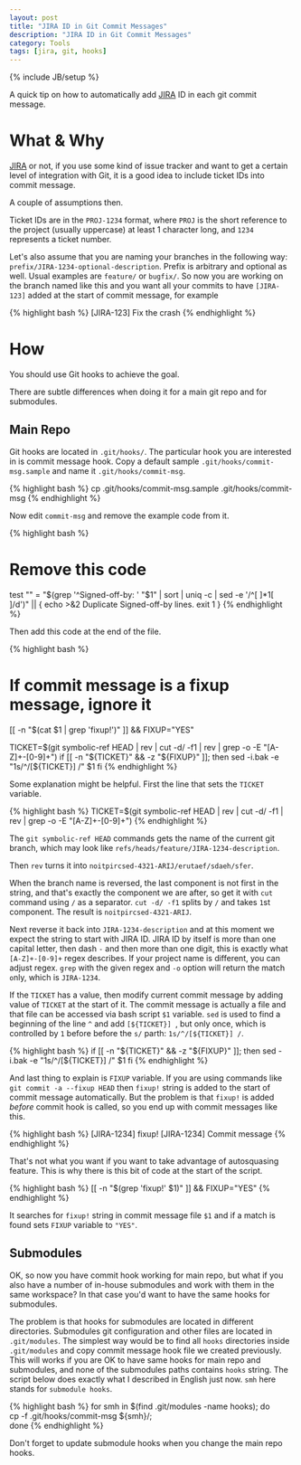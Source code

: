 ```yaml
---
layout: post
title: "JIRA ID in Git Commit Messages"
description: "JIRA ID in Git Commit Messages"
category: Tools
tags: [jira, git, hooks]
---
```

{% include JB/setup %}

A quick tip on how to automatically add [JIRA](http://en.wikipedia.org/wiki/JIRA) ID in each git commit message.

<!--more-->

# What & Why

[JIRA](https://translate.google.com.au/?ie=UTF-8&hl=en&client=tw-ob#auto/en/JIRA) or not, if you use some kind of issue tracker and want to get a certain level of integration with Git, it is a good idea to include ticket IDs into commit message.

A couple of assumptions then.

Ticket IDs are in the `PROJ-1234` format, where `PROJ` is the short reference to the project (usually uppercase) at least 1 character long, and `1234` represents a ticket number.

Let's also assume that you are naming your branches in the following way: `prefix/JIRA-1234-optional-description`. Prefix is arbitrary and optional as well. Usual examples are `feature/` or `bugfix/`. So now you are working on the branch named like this and you want all your commits to have `[JIRA-123]` added at the start of commit message, for example

{% highlight bash %}
[JIRA-123] Fix the crash
{% endhighlight %}

# How

You should use Git hooks to achieve the goal.

There are subtle differences when doing it for a main git repo and for submodules.

## Main Repo

Git hooks are located in `.git/hooks/`. The particular hook you are interested in is commit message hook. Copy a default sample `.git/hooks/commit-msg.sample` and name it `.git/hooks/commit-msg`.

{% highlight bash %}
cp .git/hooks/commit-msg.sample .git/hooks/commit-msg
{% endhighlight %}


Now edit `commit-msg` and remove the example code from it.

{% highlight bash %}
# Remove this code
test "" = "$(grep '^Signed-off-by: ' "$1" |
     sort | uniq -c | sed -e '/^[   ]*1[    ]/d')" || {
    echo >&2 Duplicate Signed-off-by lines.
    exit 1
}
{% endhighlight %}

Then add this code at the end of the file.

{% highlight bash %}
# If commit message is a fixup message, ignore it
[[ -n "$(cat $1 | grep 'fixup!')" ]] && FIXUP="YES"

TICKET=$(git symbolic-ref HEAD | rev | cut -d/ -f1 | rev | grep -o -E "[A-Z]+-[0-9]+")
if [[ -n "${TICKET}" && -z "${FIXUP}" ]]; then
    sed -i.bak -e "1s/^/[${TICKET}] /" $1
fi
{% endhighlight %}

Some explanation might be helpful. First the line that sets the `TICKET` variable.

{% highlight bash %}
TICKET=$(git symbolic-ref HEAD | rev | cut -d/ -f1 | rev | grep -o -E "[A-Z]+-[0-9]+")
{% endhighlight %}

The `git symbolic-ref HEAD` commands gets the name of the current git branch, which may look like `refs/heads/feature/JIRA-1234-description`.

Then `rev` turns it into `noitpircsed-4321-ARIJ/erutaef/sdaeh/sfer`.

When the branch name is reversed, the last component is not first in the string, and that's exactly the component we are after, so get it with `cut` command using `/` as a separator. `cut -d/ -f1` splits by `/` and takes `1`st component. The result is `noitpircsed-4321-ARIJ`.

Next reverse it back into `JIRA-1234-description` and at this moment we expect the string to start with JIRA ID. JIRA ID by itself is more than one capital letter, then dash `-` and then more than one digit, this is exactly what `[A-Z]+-[0-9]+` regex describes. If your project name is different, you can adjust regex. `grep` with the given regex and `-o` option will return the match `o`nly, which is `JIRA-1234`.

If the `TICKET` has a value, then modify current commit message by adding value of `TICKET` at the start of it. The commit message is actually a file and that file can be accessed via bash script `$1` variable. `sed` is used to find a beginning of the line `^` and add `[${TICKET}] `, but only once, which is controlled by `1` before before the `s/` parth: `1s/^/[${TICKET}] /`.

{% highlight bash %}
if [[ -n "${TICKET}" && -z "${FIXUP}" ]]; then
    sed -i.bak -e "1s/^/[${TICKET}] /" $1
fi
{% endhighlight %}

And last thing to explain is `FIXUP` variable. If you are using commands like `git commit -a --fixup HEAD` then `fixup!` string is added to the start of commit message automatically. But the problem is that `fixup!` is added _before_ commit hook is called, so you end up with commit messages like this.

{% highlight bash %}
[JIRA-1234] fixup! [JIRA-1234] Commit message
{% endhighlight %}

That's not what you want if you want to take advantage of autosquasing feature. This is why there is this bit of code at the start of the script.

{% highlight bash %}
[[ -n "$(grep 'fixup!' $1)" ]] && FIXUP="YES"
{% endhighlight %}

It searches for `fixup!` string in commit message file `$1` and if a match is found sets `FIXUP` variable to `"YES"`.

## Submodules

OK, so now you have commit hook working for main repo, but what if you also have a number of in-house submodules and work with them in the same workspace? In that case you'd want to have the same hooks for submodules.

The problem is that hooks for submodules are located in different directories. Submodules git configuration and other files are located in `.git/modules`. The simplest way would be to find all `hooks` directories inside `.git/modules` and copy commit message hook file we created previously. This will works if you are OK to have same hooks for main repo and submodules, and none of the submodules paths contains `hooks` string. The script below does exactly what I described in English just now. `smh` here stands for `submodule hooks`.

{% highlight bash %}
for smh in $(find .git/modules -name hooks); do \
    cp -f .git/hooks/commit-msg ${smh}/; \
done
{% endhighlight %}

Don't forget to update submodule hooks when you change the main repo hooks.
